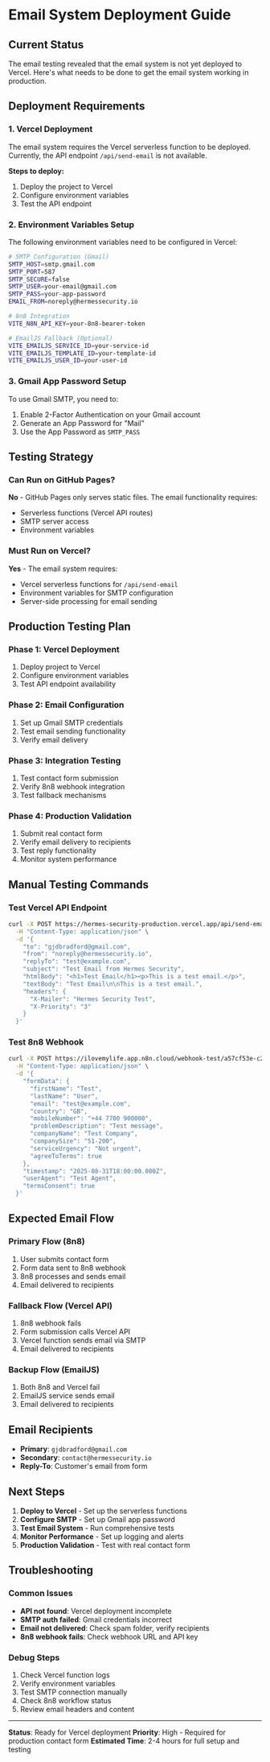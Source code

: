 # Email System Deployment Guide

## Current Status

The email testing revealed that the email system is not yet deployed to Vercel. Here's what needs to be done to get the email system working in production.

## Deployment Requirements

### 1. Vercel Deployment

The email system requires the Vercel serverless function to be deployed. Currently, the API endpoint `/api/send-email` is not available.

**Steps to deploy:**
1. Deploy the project to Vercel
2. Configure environment variables
3. Test the API endpoint

### 2. Environment Variables Setup

The following environment variables need to be configured in Vercel:

```bash
# SMTP Configuration (Gmail)
SMTP_HOST=smtp.gmail.com
SMTP_PORT=587
SMTP_SECURE=false
SMTP_USER=your-email@gmail.com
SMTP_PASS=your-app-password
EMAIL_FROM=noreply@hermessecurity.io

# 8n8 Integration
VITE_N8N_API_KEY=your-8n8-bearer-token

# EmailJS Fallback (Optional)
VITE_EMAILJS_SERVICE_ID=your-service-id
VITE_EMAILJS_TEMPLATE_ID=your-template-id
VITE_EMAILJS_USER_ID=your-user-id
```

### 3. Gmail App Password Setup

To use Gmail SMTP, you need to:
1. Enable 2-Factor Authentication on your Gmail account
2. Generate an App Password for "Mail"
3. Use the App Password as `SMTP_PASS`

## Testing Strategy

### Can Run on GitHub Pages?
**No** - GitHub Pages only serves static files. The email functionality requires:
- Serverless functions (Vercel API routes)
- SMTP server access
- Environment variables

### Must Run on Vercel?
**Yes** - The email system requires:
- Vercel serverless functions for `/api/send-email`
- Environment variables for SMTP configuration
- Server-side processing for email sending

## Production Testing Plan

### Phase 1: Vercel Deployment
1. Deploy project to Vercel
2. Configure environment variables
3. Test API endpoint availability

### Phase 2: Email Configuration
1. Set up Gmail SMTP credentials
2. Test email sending functionality
3. Verify email delivery

### Phase 3: Integration Testing
1. Test contact form submission
2. Verify 8n8 webhook integration
3. Test fallback mechanisms

### Phase 4: Production Validation
1. Submit real contact form
2. Verify email delivery to recipients
3. Test reply functionality
4. Monitor system performance

## Manual Testing Commands

### Test Vercel API Endpoint
```bash
curl -X POST https://hermes-security-production.vercel.app/api/send-email \
  -H "Content-Type: application/json" \
  -d '{
    "to": "gjdbradford@gmail.com",
    "from": "noreply@hermessecurity.io",
    "replyTo": "test@example.com",
    "subject": "Test Email from Hermes Security",
    "htmlBody": "<h1>Test Email</h1><p>This is a test email.</p>",
    "textBody": "Test Email\n\nThis is a test email.",
    "headers": {
      "X-Mailer": "Hermes Security Test",
      "X-Priority": "3"
    }
  }'
```

### Test 8n8 Webhook
```bash
curl -X POST https://ilovemylife.app.n8n.cloud/webhook-test/a57cf53e-c2d6-4e59-8e38-44b774355629 \
  -H "Content-Type: application/json" \
  -d '{
    "formData": {
      "firstName": "Test",
      "lastName": "User",
      "email": "test@example.com",
      "country": "GB",
      "mobileNumber": "+44 7700 900000",
      "problemDescription": "Test message",
      "companyName": "Test Company",
      "companySize": "51-200",
      "serviceUrgency": "Not urgent",
      "agreeToTerms": true
    },
    "timestamp": "2025-08-31T18:00:00.000Z",
    "userAgent": "Test Agent",
    "termsConsent": true
  }'
```

## Expected Email Flow

### Primary Flow (8n8)
1. User submits contact form
2. Form data sent to 8n8 webhook
3. 8n8 processes and sends email
4. Email delivered to recipients

### Fallback Flow (Vercel API)
1. 8n8 webhook fails
2. Form submission calls Vercel API
3. Vercel function sends email via SMTP
4. Email delivered to recipients

### Backup Flow (EmailJS)
1. Both 8n8 and Vercel fail
2. EmailJS service sends email
3. Email delivered to recipients

## Email Recipients

- **Primary**: `gjdbradford@gmail.com`
- **Secondary**: `contact@hermessecurity.io`
- **Reply-To**: Customer's email from form

## Next Steps

1. **Deploy to Vercel** - Set up the serverless functions
2. **Configure SMTP** - Set up Gmail app password
3. **Test Email System** - Run comprehensive tests
4. **Monitor Performance** - Set up logging and alerts
5. **Production Validation** - Test with real contact form

## Troubleshooting

### Common Issues
- **API not found**: Vercel deployment incomplete
- **SMTP auth failed**: Gmail credentials incorrect
- **Email not delivered**: Check spam folder, verify recipients
- **8n8 webhook fails**: Check webhook URL and API key

### Debug Steps
1. Check Vercel function logs
2. Verify environment variables
3. Test SMTP connection manually
4. Check 8n8 workflow status
5. Review email headers and content

---

**Status**: Ready for Vercel deployment
**Priority**: High - Required for production contact form
**Estimated Time**: 2-4 hours for full setup and testing
